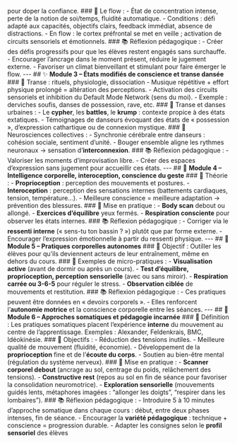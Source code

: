 pour doper la confiance. ### 🌊 Le flow : - État de concentration intense, perte de la notion de soi/temps, fluidité automatique. - Conditions : défi adapté aux capacités, objectifs clairs, feedback immédiat, absence de distractions. - En flow : le cortex préfrontal se met en veille ; activation de circuits sensoriels et émotionnels. ### 📚 Réflexion pédagogique : - Créer des défis progressifs pour que les élèves restent engagés sans surchauffe. - Encourager l’ancrage dans le moment présent, réduire le jugement externe. - Favoriser un climat bienveillant et stimulant pour faire émerger le flow. --- ## ✨ **Module 3 – États modifiés de conscience et transe dansée** ### 🔄 Transe : rituels, physiologie, dissociation - Musique répétitive + effort physique prolongé = altération des perceptions. - Activation des circuits sensoriels et inhibition du Default Mode Network (sens du moi). - Exemple : derviches soufis, danses de possession, rave, etc. ### 🕺 Transe et danses urbaines : - Le **cypher**, les **battles**, le **krump** : contexte propice à des états extatiques. - Témoignages de danseurs évoquant des états de « possession », d’expression cathartique ou de connexion mystique. ### 🤝 Neurosciences collectives : - Synchronie cérébrale entre danseurs : cohésion sociale, sentiment d’unité. - Bouger ensemble aligne les rythmes neuronaux → sensation d’**interconnexion**. ### 📚 Réflexion pédagogique : - Valoriser les moments d’improvisation libre. - Créer des espaces d’expression sans jugement pour accueillir ces états. --- ## 🧘 **Module 4 – Intelligence corporelle, interoception, conscience du geste** ### 🧬 Théorie : - **Proprioception** : perception des mouvements et postures. - **Interoception** : perception des sensations internes (battements cardiaques, tension, température…). - Meilleure conscience = meilleure adaptation → prévention des blessures. ### 🧪 Mise en pratique : - **Body scan** debout ou allongé. - **Exercices d’équilibre** yeux fermés. - **Respiration consciente** pour observer les états internes. ### 📚 Réflexion pédagogique : - Corriger via le **ressenti interne** (« sens-tu ton bassin ? ») plutôt que par forme externe. - Encourager l’expression émotionnelle à partir du ressenti physique. --- ## 🧰 **Module 5 – Pratiques corporelles autonomes** ### 🎯 Objectif : Outiller les élèves pour qu’ils deviennent acteurs de leur entraînement, même en dehors du cours. ### 🧪 Exemples de micro-pratiques : - **Visualisation active** (avant de dormir ou après un cours). - **Test d’équilibre, proprioception, perception sensorielle** (avec ou sans miroir). - **Respiration carrée ou 3-6-5** pour réguler le stress. - **Observation ciblée** de mouvements et restitution. ### 📚 Réflexion pédagogique : - Ces pratiques peuvent être données en « devoirs corporels ». - Elles renforcent l’**autonomie motrice** et la conscience corporelle entre les séances. --- ## 🌱 **Module 6 – Approches somatiques et pédagogie incarnée** ### 🧘 Définition : Les pratiques somatiques placent l’expérience **interne** du mouvement au centre de l’apprentissage. Exemples : Alexander, Feldenkrais, BMC, Idéokinésie. ### 🎯 Objectifs : - Réduction des tensions inutiles. - Meilleure qualité de mouvement (fluidité, économie). - Développement de la **proprioception** fine et de l’**écoute du corps**. - Soutien au bien-être mental (régulation du système nerveux). ### 🧪 Mise en pratique : - **Scanner corporel debout** (ancrage au sol, centrage du poids, relâchement des tensions). - **Constructive rest** (repos au sol en fin de séance pour favoriser la consolidation neuromotrice). - **Exploration sensorielle** (mouvements guidés lents, métaphores imagées : “allonger les doigts”, “respirer dans les lombaires”). ### 📚 Réflexion pédagogique : - Introduire 5 à 10 minutes d’approche somatique dans chaque cours : début, entre deux phases intenses, fin de séance. - Encourager la **variété pédagogique** : technique + conscience = progression durable. - Adapter les consignes selon le **profil sensoriel** des élèves